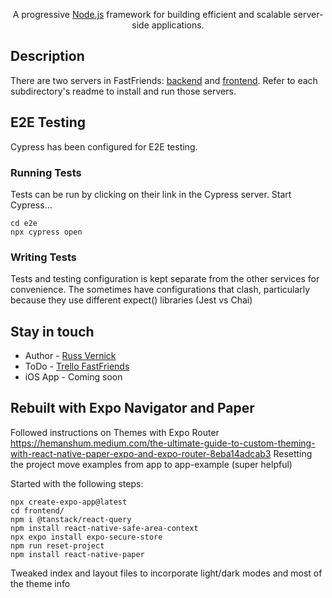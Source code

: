 <p align="center">

</p>

[circleci-image]: https://img.shields.io/circleci/build/github/nestjs/nest/master?token=abc123def456
[circleci-url]: https://circleci.com/gh/nestjs/nest

  <p align="center">A progressive <a href="http://nodejs.org" target="_blank">Node.js</a> framework for building efficient and scalable server-side applications.</p>
    <p align="center">
</p>

## Description

There are two servers in FastFriends: [backend](https://github.com/rvernick/fast-friends/blob/main/backend/README.md) and [frontend](https://github.com/rvernick/fast-friends/blob/main/frontend/README.md).  Refer to each subdirectory's readme to install and run those servers.

## E2E Testing
Cypress has been configured for E2E testing.
### Running Tests
Tests can be run by clicking on their link in the Cypress server.  Start Cypress...
```
cd e2e
npx cypress open
```

### Writing Tests
Tests and testing configuration is kept separate from the other services for convenience.  The sometimes have configurations that clash, particularly because they use different expect() libraries (Jest vs Chai)

## Stay in touch

- Author - [Russ Vernick](mailto:rvernick@yahoo.com)
- ToDo - [Trello FastFriends](https://trello.com/b/kyMVNEo0/fast-friends)
- iOS App - Coming soon

## Rebuilt with Expo Navigator and Paper
Followed instructions on Themes with Expo Router https://hemanshum.medium.com/the-ultimate-guide-to-custom-theming-with-react-native-paper-expo-and-expo-router-8eba14adcab3
Resetting the project move examples from app to app-example (super helpful)

Started with the following steps:
```
npx create-expo-app@latest
cd frontend/
npm i @tanstack/react-query
npm install react-native-safe-area-context
npx expo install expo-secure-store
npm run reset-project
npm install react-native-paper
```
Tweaked index and layout files to incorporate light/dark modes and most of the theme info
